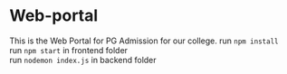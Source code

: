 # Web-portal
This is the Web Portal for PG Admission for our college.
run `npm install`  
run `npm start` in frontend folder  
run `nodemon index.js` in backend folder 

